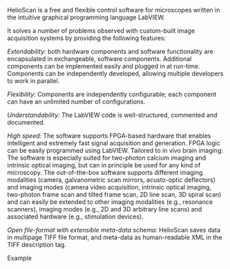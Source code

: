 HelioScan is a free and flexible control software for microscopes written in the intuitive graphical programming language LabVIEW. 

It solves a number of problems observed with custom-built image acquisition systems by providing the following features:

*Extendability:* both hardware components and software functionality are encapsulated in exchangeable, software components. Additional components can be implemented easily and plugged in at run-time. Components can be independently developed, allowing multiple developers to work in parallel.

*Flexibility:* Components are independently configurable; each component can have an unlimited number of configurations.

*Understandability:* The LabVIEW code is well-structured, commented and documented.

*High speed:* The software supports FPGA-based hardware that enables intelligent and extremely fast signal acquisition and generation. FPGA logic can be easily programmed using LabVIEW.
Tailored to in vivo brain imaging: The software is especially suited for two-photon calcium imaging and intrinsic optical imaging, but can in principle be used for any kind of microscopy. The out-of-the-box software supports different imaging modalities (camera, galvanometric scan mirrors, acusto-optic deflectors) and imaging modes (camera video acquisition, intrinsic optical imaging, two-photon frame scan and tilted frame scan, 2D line scan, 3D spiral scan) and can easily be extended to other imaging modalities (e.g., resonance scanners), imaging modes (e.g., 2D and 3D arbitrary line scans) and associated hardware (e.g., stimulation devices).

*Open file-format with extensible meta-data schema:* HelioScan saves data in multipage TIFF file format, and meta-data as human-readable XML in the TIFF description tag.

Example
